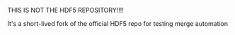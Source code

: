 THIS IS NOT THE HDF5 REPOSITORY!!!!

It's a short-lived fork of the official HDF5 repo for testing merge automation 
